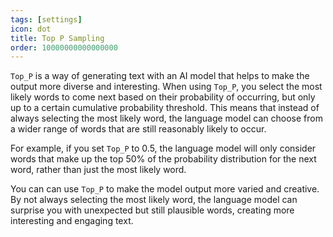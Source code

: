 ```yaml
---
tags: [settings]
icon: dot
title: Top P Sampling
order: 10000000000000000
---
```

`Top_P` is a way of generating text with an AI model that helps to make the output more diverse and interesting. When using `Top_P`, you select the most likely words to come next based on their probability of occurring, but only up to a certain cumulative probability threshold. This means that instead of always selecting the most likely word, the language model can choose from a wider range of words that are still reasonably likely to occur.

For example, if you set `Top_P` to 0.5, the language model will only consider words that make up the top 50% of the probability distribution for the next word, rather than just the most likely word.

You can can use `Top_P` to make the model output more varied and creative. By not always selecting the most likely word, the language model can surprise you with unexpected but still plausible words, creating more interesting and engaging text.
